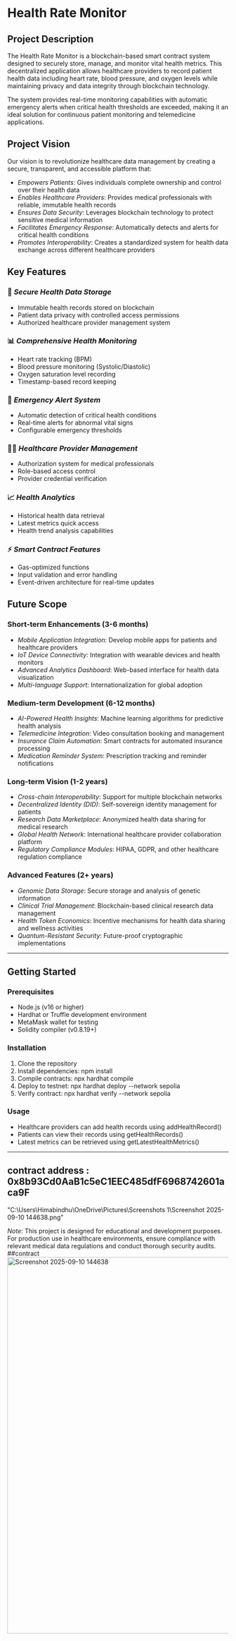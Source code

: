 # Health Rate Monitor

## Project Description

The Health Rate Monitor is a blockchain-based smart contract system designed to securely store, manage, and monitor vital health metrics. This decentralized application allows healthcare providers to record patient health data including heart rate, blood pressure, and oxygen levels while maintaining privacy and data integrity through blockchain technology.

The system provides real-time monitoring capabilities with automatic emergency alerts when critical health thresholds are exceeded, making it an ideal solution for continuous patient monitoring and telemedicine applications.

## Project Vision

Our vision is to revolutionize healthcare data management by creating a secure, transparent, and accessible platform that:

- *Empowers Patients*: Gives individuals complete ownership and control over their health data
- *Enables Healthcare Providers*: Provides medical professionals with reliable, immutable health records
- *Ensures Data Security*: Leverages blockchain technology to protect sensitive medical information
- *Facilitates Emergency Response*: Automatically detects and alerts for critical health conditions
- *Promotes Interoperability*: Creates a standardized system for health data exchange across different healthcare providers

## Key Features

### 🔐 *Secure Health Data Storage*
- Immutable health records stored on blockchain
- Patient data privacy with controlled access permissions
- Authorized healthcare provider management system

### 📊 *Comprehensive Health Monitoring*
- Heart rate tracking (BPM)
- Blood pressure monitoring (Systolic/Diastolic)
- Oxygen saturation level recording
- Timestamp-based record keeping

### 🚨 *Emergency Alert System*
- Automatic detection of critical health conditions
- Real-time alerts for abnormal vital signs
- Configurable emergency thresholds

### 👩‍⚕ *Healthcare Provider Management*
- Authorization system for medical professionals
- Role-based access control
- Provider credential verification

### 📈 *Health Analytics*
- Historical health data retrieval
- Latest metrics quick access
- Health trend analysis capabilities

### ⚡ *Smart Contract Features*
- Gas-optimized functions
- Input validation and error handling
- Event-driven architecture for real-time updates

## Future Scope

### Short-term Enhancements (3-6 months)
- *Mobile Application Integration*: Develop mobile apps for patients and healthcare providers
- *IoT Device Connectivity*: Integration with wearable devices and health monitors
- *Advanced Analytics Dashboard*: Web-based interface for health data visualization
- *Multi-language Support*: Internationalization for global adoption

### Medium-term Development (6-12 months)
- *AI-Powered Health Insights*: Machine learning algorithms for predictive health analysis
- *Telemedicine Integration*: Video consultation booking and management
- *Insurance Claim Automation*: Smart contracts for automated insurance processing
- *Medication Reminder System*: Prescription tracking and reminder notifications

### Long-term Vision (1-2 years)
- *Cross-chain Interoperability*: Support for multiple blockchain networks
- *Decentralized Identity (DID)*: Self-sovereign identity management for patients
- *Research Data Marketplace*: Anonymized health data sharing for medical research
- *Global Health Network*: International healthcare provider collaboration platform
- *Regulatory Compliance Modules*: HIPAA, GDPR, and other healthcare regulation compliance

### Advanced Features (2+ years)
- *Genomic Data Storage*: Secure storage and analysis of genetic information
- *Clinical Trial Management*: Blockchain-based clinical research data management
- *Health Token Economics*: Incentive mechanisms for health data sharing and wellness activities
- *Quantum-Resistant Security*: Future-proof cryptographic implementations

---

## Getting Started

### Prerequisites
- Node.js (v16 or higher)
- Hardhat or Truffle development environment
- MetaMask wallet for testing
- Solidity compiler (v0.8.19+)

### Installation
1. Clone the repository
2. Install dependencies: npm install
3. Compile contracts: npx hardhat compile
4. Deploy to testnet: npx hardhat deploy --network sepolia
5. Verify contract: npx hardhat verify --network sepolia

### Usage
- Healthcare providers can add health records using addHealthRecord()
- Patients can view their records using getHealthRecords()
- Latest metrics can be retrieved using getLatestHealthMetrics()

---
## contract address : 0x8b93Cd0AaB1c5eC1EEC485dfF6968742601aca9F
"C:\Users\Himabindhu\OneDrive\Pictures\Screenshots 1\Screenshot 2025-09-10 144638.png"



*Note*: This project is designed for educational and development purposes. For production use in healthcare environments, ensure compliance with relevant medical data regulations and conduct thorough security audits.
##contract
<img width="1878" height="854" alt="Screenshot 2025-09-10 144638" src="https://github.com/user-attachments/assets/b9874707-1667-4286-b001-5cdd47937e50" />
